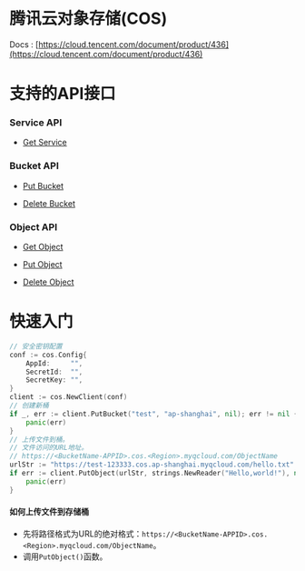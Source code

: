 腾讯云对象存储(COS)
===

Docs : [https://cloud.tencent.com/document/product/436](https://cloud.tencent.com/document/product/436)

支持的API接口
===

### Service API

   - [Get Service](https://cloud.tencent.com/document/product/436/8291)

### Bucket API

   - [Put Bucket](https://cloud.tencent.com/document/product/436/7738)

   - [Delete Bucket](https://cloud.tencent.com/document/product/436/7732)

### Object API

   - [Get Object](https://cloud.tencent.com/document/product/436/7753)

   - [Put Object](https://cloud.tencent.com/document/product/436/7749)

   - [Delete Object](https://cloud.tencent.com/document/product/436/7743)

快速入门
===

```go
// 安全密钥配置
conf := cos.Config{
    AppId:     "",
    SecretId:  "",
    SecretKey: "",
}
client := cos.NewClient(conf)
// 创建新桶
if _, err := client.PutBucket("test", "ap-shanghai", nil); err != nil {
    panic(err)
}
// 上传文件到桶。
// 文件访问的URL地址。
// https://<BucketName-APPID>.cos.<Region>.myqcloud.com/ObjectName
urlStr := "https://test-123333.cos.ap-shanghai.myqcloud.com/hello.txt"
if err := client.PutObject(urlStr, strings.NewReader("Hello,world!"), nil); err != nil {
    panic(err)
}
```

#### 如何上传文件到存储桶

   - 先将路径格式为URL的绝对格式：`https://<BucketName-APPID>.cos.<Region>.myqcloud.com/ObjectName`。
   - 调用`PutObject()`函数。

